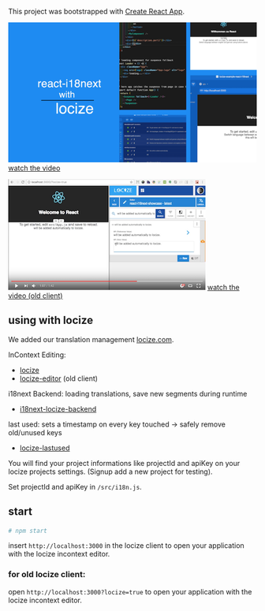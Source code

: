 This project was bootstrapped with [Create React App](https://github.com/facebookincubator/create-react-app).

[![video](video_sample.png)](https://youtu.be/osScyaGMVqo)
[watch the video](https://youtu.be/osScyaGMVqo)

[![video](video_sample_old.png)](https://www.youtube.com/watch?v=9NOzJhgmyQE)
[watch the video (old client)](https://www.youtube.com/watch?v=9NOzJhgmyQE)

## using with locize

We added our translation management [locize.com](http://locize.com).

InContext Editing:

- [locize](https://github.com/locize/locize)
- [locize-editor](https://github.com/locize/locize-editor) (old client)

i18next Backend: loading translations, save new segments during runtime

- [i18next-locize-backend](https://github.com/locize/i18next-locize-backend)

last used: sets a timestamp on every key touched -> safely remove old/unused keys

- [locize-lastused](https://github.com/locize/locize-lastused)

You will find your project informations like projectId and apiKey on your locize projects settings. (Signup add a new project for testing).

Set projectId and apiKey in `/src/i18n.js`.

## start

```bash
# npm start
```

insert `http://localhost:3000` in the locize client to open your application with the locize incontext editor.

### for old locize client:

open `http://localhost:3000?locize=true` to open your application with the locize incontext editor.

